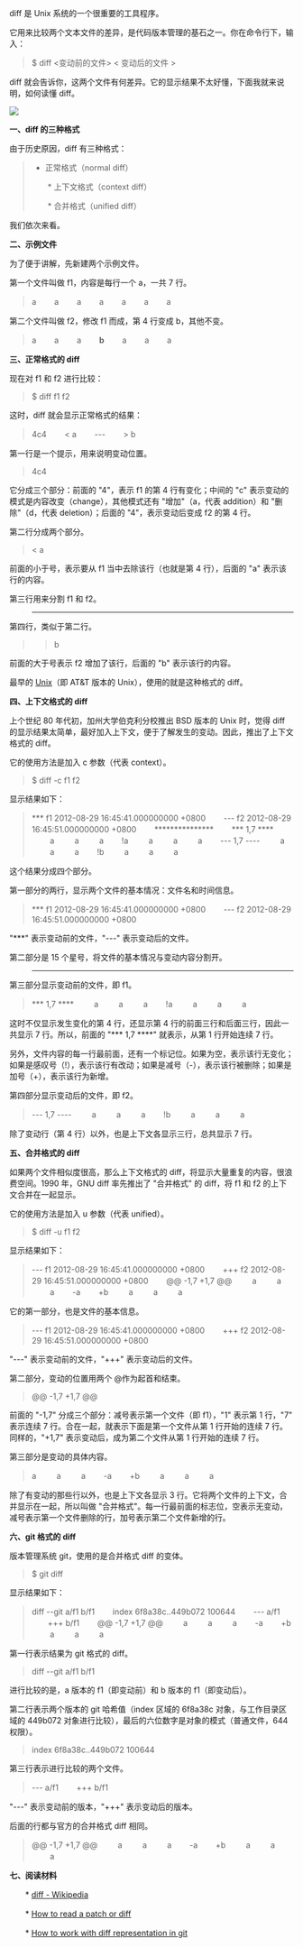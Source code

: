 diff 是 Unix 系统的一个很重要的工具程序。

它用来比较两个文本文件的差异，是代码版本管理的基石之一。你在命令行下，输入：

> $ diff <变动前的文件> < 变动后的文件 >

diff 就会告诉你，这两个文件有何差异。它的显示结果不太好懂，下面我就来说明，如何读懂 diff。

![](http://www.ruanyifeng.com/blogimg/asset/201208/bg2012082901.png)

**一、diff 的三种格式**

由于历史原因，diff 有三种格式：

> * 正常格式（normal diff）
> 
> 　　* 上下文格式（context diff）
> 
> 　　* 合并格式（unified diff）

我们依次来看。

**二、示例文件**

为了便于讲解，先新建两个示例文件。

第一个文件叫做 f1，内容是每行一个 a，一共 7 行。

> a
> 　　a
> 　　a
> 　　a
> 　　a
> 　　a
> 　　a

第二个文件叫做 f2，修改 f1 而成，第 4 行变成 b，其他不变。

> a
> 　　a
> 　　a
> 　　**b**
> 　　a
> 　　a
> 　　a

**三、正常格式的 diff**

现在对 f1 和 f2 进行比较：

> $ diff f1 f2

这时，diff 就会显示正常格式的结果：

> 4c4
> 　　< a
> 　　---
> 　　> b

第一行是一个提示，用来说明变动位置。

> 4c4

它分成三个部分：前面的 "4"，表示 f1 的第 4 行有变化；中间的 "c" 表示变动的模式是内容改变（change），其他模式还有 "增加"（a，代表 addition）和 "删除"（d，代表 deletion）；后面的 "4"，表示变动后变成 f2 的第 4 行。

第二行分成两个部分。

> < a

前面的小于号，表示要从 f1 当中去除该行（也就是第 4 行），后面的 "a" 表示该行的内容。

第三行用来分割 f1 和 f2。

> ---

第四行，类似于第二行。

> > b

前面的大于号表示 f2 增加了该行，后面的 "b" 表示该行的内容。

最早的 [Unix](http://www.ruanyifeng.com/blog/2010/03/unix_copyright_history.html)（即 AT&T 版本的 Unix），使用的就是这种格式的 diff。

**四、上下文格式的 diff**

上个世纪 80 年代初，加州大学伯克利分校推出 BSD 版本的 Unix 时，觉得 diff 的显示结果太简单，最好加入上下文，便于了解发生的变动。因此，推出了上下文格式的 diff。

它的使用方法是加入 c 参数（代表 context）。

> $ diff -c f1 f2

显示结果如下：

> *** f1 2012-08-29 16:45:41.000000000 +0800
> 　　--- f2 2012-08-29 16:45:51.000000000 +0800
> 　　***************
> 　　*** 1,7 ****
> 　　 a
> 　　 a
> 　　 a
> 　　!a
> 　　 a
> 　　 a
> 　　 a
> 　　--- 1,7 ----
> 　　 a
> 　　 a
> 　　 a
> 　　!b
> 　　 a
> 　　 a
> 　　 a

这个结果分成四个部分。

第一部分的两行，显示两个文件的基本情况：文件名和时间信息。

> *** f1 2012-08-29 16:45:41.000000000 +0800
> 　　--- f2 2012-08-29 16:45:51.000000000 +0800

"***" 表示变动前的文件，"---" 表示变动后的文件。

第二部分是 15 个星号，将文件的基本情况与变动内容分割开。

> ***************

第三部分显示变动前的文件，即 f1。

> *** 1,7 ****
> 　　 a
> 　　 a
> 　　 a
> 　　!a
> 　　 a
> 　　 a
> 　　 a

这时不仅显示发生变化的第 4 行，还显示第 4 行的前面三行和后面三行，因此一共显示 7 行。所以，前面的 "*** 1,7 ****" 就表示，从第 1 行开始连续 7 行。

另外，文件内容的每一行最前面，还有一个标记位。如果为空，表示该行无变化；如果是感叹号（!），表示该行有改动；如果是减号（-），表示该行被删除；如果是加号（+），表示该行为新增。

第四部分显示变动后的文件，即 f2。

> --- 1,7 ----
> 　　 a
> 　　 a
> 　　 a
> 　　!b
> 　　 a
> 　　 a
> 　　 a

除了变动行（第 4 行）以外，也是上下文各显示三行，总共显示 7 行。

**五、合并格式的 diff**

如果两个文件相似度很高，那么上下文格式的 diff，将显示大量重复的内容，很浪费空间。1990 年，GNU diff 率先推出了 "合并格式" 的 diff，将 f1 和 f2 的上下文合并在一起显示。

它的使用方法是加入 u 参数（代表 unified）。

> $ diff -u f1 f2

显示结果如下：

> --- f1 2012-08-29 16:45:41.000000000 +0800
> 　　+++ f2 2012-08-29 16:45:51.000000000 +0800
> 　　@@ -1,7 +1,7 @@
> 　　 a
> 　　 a
> 　　 a
> 　　-a
> 　　+b
> 　　 a
> 　　 a
> 　　 a

它的第一部分，也是文件的基本信息。

> --- f1 2012-08-29 16:45:41.000000000 +0800
> 　　+++ f2 2012-08-29 16:45:51.000000000 +0800

"---" 表示变动前的文件，"+++" 表示变动后的文件。

第二部分，变动的位置用两个 @作为起首和结束。

> @@ -1,7 +1,7 @@

前面的 "-1,7" 分成三个部分：减号表示第一个文件（即 f1），"1" 表示第 1 行，"7" 表示连续 7 行。合在一起，就表示下面是第一个文件从第 1 行开始的连续 7 行。同样的，"+1,7" 表示变动后，成为第二个文件从第 1 行开始的连续 7 行。

第三部分是变动的具体内容。

> a
> 　　 a
> 　　 a
> 　　-a
> 　　+b
> 　　 a
> 　　 a
> 　　 a

除了有变动的那些行以外，也是上下文各显示 3 行。它将两个文件的上下文，合并显示在一起，所以叫做 "合并格式"。每一行最前面的标志位，空表示无变动，减号表示第一个文件删除的行，加号表示第二个文件新增的行。

**六、git 格式的 diff**

版本管理系统 git，使用的是合并格式 diff 的变体。

> $ git diff

显示结果如下：

> diff --git a/f1 b/f1
> 　　index 6f8a38c..449b072 100644
> 　　--- a/f1
> 　　+++ b/f1
> 　　@@ -1,7 +1,7 @@
> 　　 a
> 　　 a
> 　　 a
> 　　-a
> 　　+b
> 　　 a
> 　　 a
> 　　 a

第一行表示结果为 git 格式的 diff。

> diff --git a/f1 b/f1

进行比较的是，a 版本的 f1（即变动前）和 b 版本的 f1（即变动后）。

第二行表示两个版本的 git 哈希值（index 区域的 6f8a38c 对象，与工作目录区域的 449b072 对象进行比较），最后的六位数字是对象的模式（普通文件，644 权限）。

> index 6f8a38c..449b072 100644

第三行表示进行比较的两个文件。

> --- a/f1
> 　　+++ b/f1

"---" 表示变动前的版本，"+++" 表示变动后的版本。

后面的行都与官方的合并格式 diff 相同。

> @@ -1,7 +1,7 @@
> 　　 a
> 　　 a
> 　　 a
> 　　-a
> 　　+b
> 　　 a
> 　　 a
> 　　 a

**七、阅读材料**

　　* [diff - Wikipedia](http://en.wikipedia.org/wiki/Diff)

　　* [How to read a patch or diff](http://www.markusbe.com/2009/12/how-to-read-a-patch-or-diff-and-understand-its-structure-to-apply-it-manually/)

　　* [How to work with diff representation in git](http://stackoverflow.com/questions/2529441/how-to-work-with-diff-representation-in-git)
